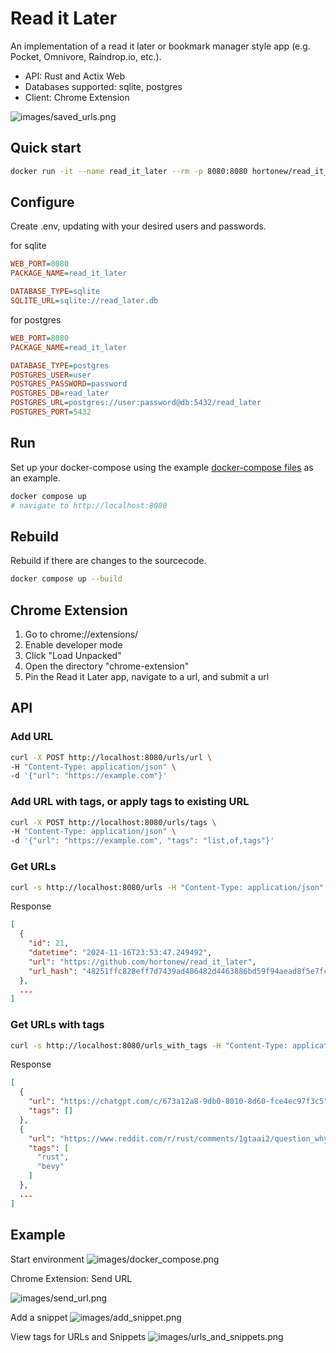 # Read it Later

An implementation of a read it later or bookmark manager style app (e.g. Pocket, Omnivore, Raindrop.io, etc.).

- API: Rust and Actix Web
- Databases supported: sqlite, postgres
- Client: Chrome Extension

![images/saved_urls.png](images/saved_urls.png)

## Quick start

```sh
docker run -it --name read_it_later --rm -p 8080:8080 hortonew/read_it_later:0.0.2
```

## Configure

Create .env, updating with your desired users and passwords.

for sqlite

```ini
WEB_PORT=8080
PACKAGE_NAME=read_it_later

DATABASE_TYPE=sqlite
SQLITE_URL=sqlite://read_later.db
```

for postgres

```ini
WEB_PORT=8080
PACKAGE_NAME=read_it_later

DATABASE_TYPE=postgres
POSTGRES_USER=user
POSTGRES_PASSWORD=password
POSTGRES_DB=read_later
POSTGRES_URL=postgres://user:password@db:5432/read_later
POSTGRES_PORT=5432
```

## Run

Set up your docker-compose using the example [docker-compose files](docs/docker-compose/) as an example.

```sh
docker compose up
# navigate to http://localhost:8080
```

## Rebuild

Rebuild if there are changes to the sourcecode.

```sh
docker compose up --build
```

## Chrome Extension

1. Go to chrome://extensions/
2. Enable developer mode
3. Click "Load Unpacked"
4. Open the directory "chrome-extension"
5. Pin the Read it Later app, navigate to a url, and submit a url

## API

### Add URL

```sh
curl -X POST http://localhost:8080/urls/url \
-H "Content-Type: application/json" \
-d '{"url": "https://example.com"}'
```

### Add URL with tags, or apply tags to existing URL

```sh
curl -X POST http://localhost:8080/urls/tags \
-H "Content-Type: application/json" \
-d '{"url": "https://example.com", "tags": "list,of,tags"}'
```

### Get URLs

```sh
curl -s http://localhost:8080/urls -H "Content-Type: application/json" | jq
```

Response
```json
[
  {
    "id": 21,
    "datetime": "2024-11-16T23:53:47.249492",
    "url": "https://github.com/hortonew/read_it_later",
    "url_hash": "48251ffc828eff7d7439ad486482d4463886bd59f94aead8f5e7fc185534abc9"
  },
  ...
]
```


### Get URLs with tags

```sh
curl -s http://localhost:8080/urls_with_tags -H "Content-Type: application/json" | jq
```

Response
```json
[
  {
    "url": "https://chatgpt.com/c/673a12a8-9db0-8010-8d60-fce4ec97f3c5",
    "tags": []
  },
  {
    "url": "https://www.reddit.com/r/rust/comments/1gtaai2/question_why_cant_two_static_strs_be_concatenated/",
    "tags": [
      "rust",
      "bevy"
    ]
  },
  ...
]
```

## Example

Start environment
![images/docker_compose.png](images/docker_compose.png)

Chrome Extension: Send URL

![images/send_url.png](images/send_url.png)

Add a snippet
![images/add_snippet.png](images/add_snippet.png)

View tags for URLs and Snippets
![images/urls_and_snippets.png](images/urls_and_snippets.png)
